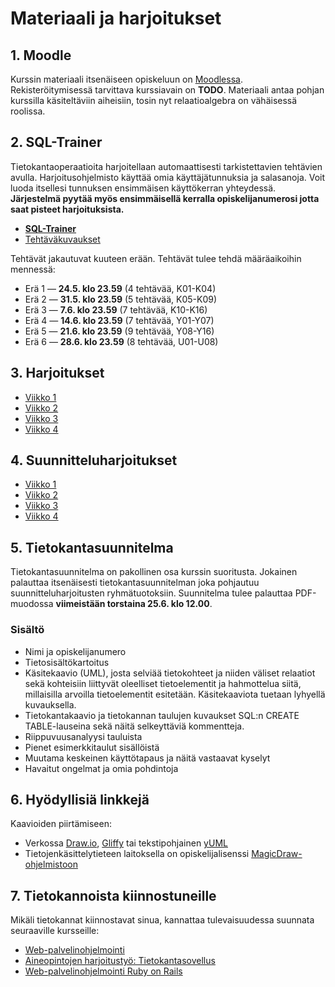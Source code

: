 Materiaali ja harjoitukset
==========================

## 1. Moodle

Kurssin materiaali itsenäiseen opiskeluun on [Moodlessa](). Rekisteröitymisessä tarvittava kurssiavain on **TODO**. Materiaali antaa pohjan kurssilla käsiteltäviin aiheisiin, tosin nyt relaatioalgebra on vähäisessä roolissa.

## 2. SQL-Trainer

Tietokantaoperaatioita harjoitellaan automaattisesti tarkistettavien tehtävien avulla. Harjoitusohjelmisto käyttää omia käyttäjätunnuksia ja salasanoja. Voit luoda itsellesi tunnuksen ensimmäisen käyttökerran yhteydessä. **Järjestelmä pyytää myös ensimmäisellä kerralla opiskelijanumerosi jotta saat pisteet harjoituksista.**

* [**SQL-Trainer**](http://www.cs.helsinki.fi/u/laine/tkpv/trainerstart_ks15tkt.html)
* [Tehtäväkuvaukset](http://www.cs.helsinki.fi/u/laine/tkpv/trainertehtavat_ks15tkt.html)

Tehtävät jakautuvat kuuteen erään. Tehtävät tulee tehdä määräaikoihin mennessä:

* Erä 1 — **24.5. klo 23.59** (4 tehtävää, K01-K04)
* Erä 2 — **31.5. klo 23.59** (5 tehtävää, K05-K09)
* Erä 3 — **7.6. klo 23.59** (7 tehtävää, K10-K16) 
* Erä 4 — **14.6. klo 23.59** (7 tehtävää, Y01-Y07) 
* Erä 5 — **21.6. klo 23.59** (9 tehtävää, Y08-Y16)
* Erä 6 — **28.6. klo 23.59** (8 tehtävää, U01-U08)

## 3. Harjoitukset

* [Viikko 1](viikko-1/harjoitus.md)
* [Viikko 2](viikko-2/harjoitus.md)
* [Viikko 3](viikko-3/harjoitus.md)
* [Viikko 4](viikko-4/harjoitus.md)

## 4. Suunnitteluharjoitukset

* [Viikko 1](viikko-1/suunnitteluharjoitus.md)
* [Viikko 2](viikko-2/suunnitteluharjoitus.md)
* [Viikko 3](viikko-3/suunnitteluharjoitus.md)
* [Viikko 4](viikko-4/suunnitteluharjoitus.md)

## 5. Tietokantasuunnitelma

Tietokantasuunnitelma on pakollinen osa kurssin suoritusta. Jokainen palauttaa itsenäisesti tietokantasuunnitelman joka pohjautuu suunnitteluharjoitusten ryhmätuotoksiin. Suunnitelma tulee palauttaa PDF-muodossa **viimeistään torstaina 25.6. klo 12.00**.

### Sisältö

* Nimi ja opiskelijanumero
* Tietosisältökartoitus
* Käsitekaavio (UML), josta selviää tietokohteet ja niiden väliset relaatiot sekä kohteisiin liittyvät oleelliset tietoelementit ja hahmottelua siitä, millaisilla arvoilla tietoelementit esitetään. Käsitekaaviota tuetaan lyhyellä kuvauksella.
* Tietokantakaavio ja tietokannan taulujen kuvaukset SQL:n CREATE TABLE-lauseina sekä näitä selkeyttäviä kommentteja.
* Riippuvuusanalyysi tauluista
* Pienet esimerkkitaulut sisällöistä
* Muutama keskeinen käyttötapaus ja näitä vastaavat kyselyt
* Havaitut ongelmat ja omia pohdintoja

## 6. Hyödyllisiä linkkejä

Kaavioiden piirtämiseen:

* Verkossa [Draw.io](http://draw.io), [Gliffy](https://www.gliffy.com/) tai tekstipohjainen [yUML](http://yuml.me)
* Tietojenkäsittelytieteen laitoksella on opiskelijalisenssi [MagicDraw-ohjelmistoon](https://www.cs.helsinki.fi/intranet/group/cinco/teaching/md/)

## 7. Tietokannoista kiinnostuneille

Mikäli tietokannat kiinnostavat sinua, kannattaa tulevaisuudessa suunnata seuraaville kursseille:

* [Web-palvelinohjelmointi](http://www.cs.helsinki.fi/courses/582353/2015/v/k/1)
* [Aineopintojen harjoitustyö: Tietokantasovellus](http://www.cs.helsinki.fi/courses/582203/2015/v/a/2)
* [Web-palvelinohjelmointi Ruby on Rails](http://www.cs.helsinki.fi/courses/582368/2016/k/k/1)
